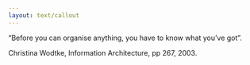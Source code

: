 ```yaml
---
layout: text/callout
---
```

“Before you can organise anything, you have to know what you’ve got”.

Christina Wodtke, Information Architecture, pp 267, 2003.
